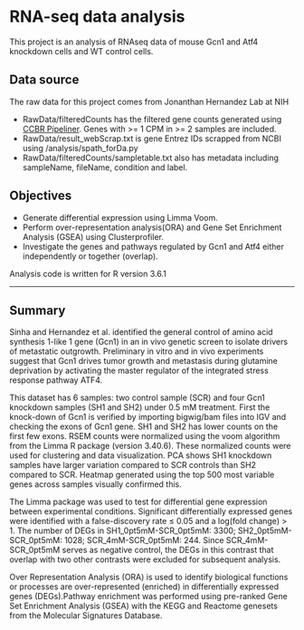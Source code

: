 RNA-seq data analysis
=======================

This project is an analysis of RNAseq data of mouse Gcn1 and Atf4 knockdown cells and WT control cells.


Data source
-----------

The raw data for this project comes from Jonanthan Hernandez Lab at NIH

- RawData/filteredCounts has the filtered gene counts generated using [CCBR Pipeliner](https://ccbr.github.io/Pipeliner/). Genes with >= 1 CPM in >= 2 samples are included.
- RawData/result_webScrap.txt is gene Entrez IDs scrapped from NCBI using /analysis/spath_forDa.py
- RawData/filteredCounts/sampletable.txt also has metadata including sampleName, fileName, condition and label.


Objectives
--------

- Generate differential expression using Limma Voom.
- Perform over-representation analysis(ORA) and Gene Set Enrichment Analysis (GSEA) using Clusterprofiler.
- Investigate the genes and pathways regulated by Gcn1 and Atf4 either independently or together (overlap).


Analysis code is written for R version 3.6.1

---

Summary
--------
Sinha and Hernandez et al. identified the general control of amino acid synthesis 1-like 1 gene (Gcn1) in an in vivo genetic screen to isolate drivers of metastatic outgrowth. Preliminary in vitro and in vivo experiments suggest that Gcn1 drives tumor growth and metastasis during glutamine deprivation by activating the master regulator of the integrated stress response pathway ATF4. 

This dataset has 6 samples: two control sample (SCR) and four Gcn1 knockdown samples (SH1 and SH2) under 0.5 mM treatment. First the knock-down of Gcn1 is verified by importing bigwig/bam files into IGV and checking the exons of Gcn1 gene. SH1 and SH2 has lower counts on the first few exons. RSEM counts were normalized using the voom algorithm from the Limma R package (version 3.40.6). These normalized counts were used for clustering and data visualization. PCA shows SH1 knockdown samples have larger variation compared to SCR controls than SH2 compared to SCR. Heatmap generated using the top 500 most variable genes across samples visually confirmed this. 

The Limma package was used to test for differential gene expression between experimental conditions. Significant differentially expressed genes were identified with a false-discovery rate ≤ 0.05 and a log(fold change) > 1. The number of DEGs in SH1_0pt5mM-SCR_0pt5mM: 3300; SH2_0pt5mM-SCR_0pt5mM: 1028; SCR_4mM-SCR_0pt5mM: 244. Since SCR_4mM-SCR_0pt5mM serves as negative control, the DEGs in this contrast that overlap with two other contrasts were excluded for subsequent analysis. 

Over Representation Analysis (ORA) is used to identify biological functions or processes are over-represented (enriched) in differentially expressed genes (DEGs).Pathway enrichment was performed using pre-ranked Gene Set Enrichment Analysis (GSEA) with the KEGG and Reactome genesets from the Molecular Signatures Database.
